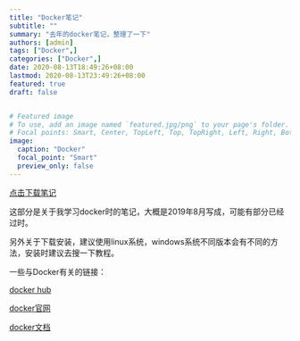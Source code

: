 ```yaml
---
title: "Docker笔记"
subtitle: ""
summary: "去年的docker笔记，整理了一下"
authors: [admin]
tags: ["Docker",]
categories: ["Docker",]
date: 2020-08-13T18:49:26+08:00
lastmod: 2020-08-13T23:49:26+08:00
featured: true
draft: false


# Featured image
# To use, add an image named `featured.jpg/png` to your page's folder.
# Focal points: Smart, Center, TopLeft, Top, TopRight, Left, Right, BottomLeft, Bottom, BottomRight.
image:
  caption: "Docker"
  focal_point: "Smart"
  preview_only: false
---
```


[点击下载笔记](https://6ersan.netlify.app/file/docker.zip)

这部分是关于我学习docker时的笔记，大概是2019年8月写成，可能有部分已经过时。

另外关于下载安装，建议使用linux系统，windows系统不同版本会有不同的方法，安装时建议去搜一下教程。

一些与Docker有关的链接：

[docker hub](https://hub.docker.com/)

[docker官网](https://www.docker.com/)

[docker文档](https://docs.docker.com/)

